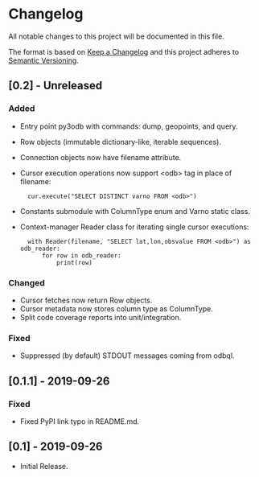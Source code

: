 # Changelog
All notable changes to this project will be documented in this file.

The format is based on [Keep a Changelog](http://keepachangelog.com/)
and this project adheres to [Semantic Versioning](http://semver.org/).


## [0.2] - Unreleased
### Added
* Entry point py3odb with commands: dump, geopoints, and query.
* Row objects (immutable dictionary-like, iterable sequences).
* Connection objects now have filename attribute.
* Cursor execution operations now support \<odb> tag in place of filename:

        cur.execute("SELECT DISTINCT varno FROM <odb>")

* Constants submodule with ColumnType enum and Varno static class.
* Context-manager Reader class for iterating single cursor executions:

        with Reader(filename, "SELECT lat,lon,obsvalue FROM <odb>") as odb_reader:
            for row in odb_reader:
                print(row)

### Changed
* Cursor fetches now return Row objects.
* Cursor metadata now stores column type as ColumnType.
* Split code coverage reports into unit/integration.

### Fixed
* Suppressed (by default) STDOUT messages coming from odbql.

## [0.1.1] - 2019-09-26

### Fixed
* Fixed PyPI link typo in README.md.


## [0.1] - 2019-09-26
* Initial Release.

